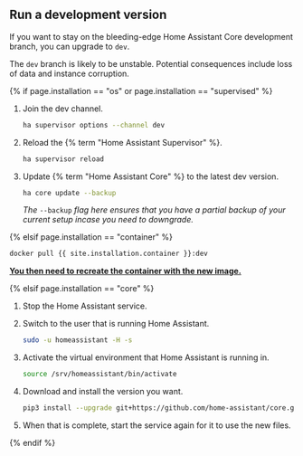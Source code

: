 ## Run a development version

If you want to stay on the bleeding-edge Home Assistant Core development branch, you can upgrade to `dev`.

<div class='note warning'>

  The `dev` branch is likely to be unstable. Potential consequences include loss of data and instance corruption.

</div>

{% if page.installation == "os" or page.installation == "supervised" %}

1. Join the dev channel.

    ```bash
    ha supervisor options --channel dev
    ```

2. Reload the {% term "Home Assistant Supervisor" %}.

    ```bash
    ha supervisor reload
    ```

3. Update {% term "Home Assistant Core" %} to the latest dev version.

    ```bash
    ha core update --backup
    ```

    _The_ `--backup` _flag here ensures that you have a partial backup of your current setup incase you need to downgrade._

{% elsif page.installation == "container" %}

```bash
docker pull {{ site.installation.container }}:dev
```

**[You then need to recreate the container with the new image.](/installation/linux#install-home-assistant-container)**

{% elsif page.installation == "core" %}

1. Stop the Home Assistant service.

2. Switch to the user that is running Home Assistant.

    ```bash
    sudo -u homeassistant -H -s
    ```

3. Activate the virtual environment that Home Assistant is running in.

    ```bash
    source /srv/homeassistant/bin/activate
    ```

4. Download and install the version you want.

    ```bash
    pip3 install --upgrade git+https://github.com/home-assistant/core.git@dev
    ```

5. When that is complete, start the service again for it to use the new files.

{% endif %}

